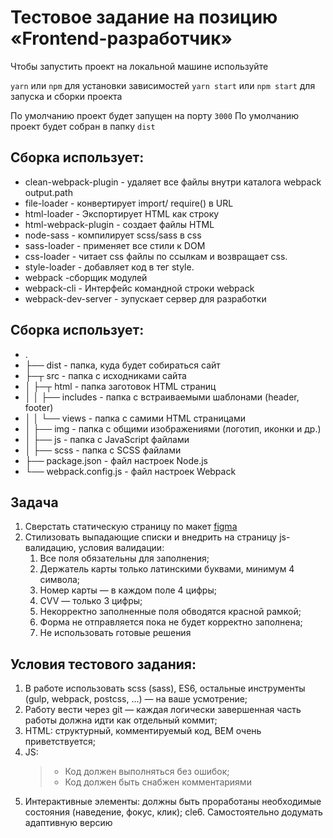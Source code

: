 # Тестовое задание на позицию «Frontend-разработчик»

Чтобы запустить проект на локальной машине используйте

`yarn` или `npm` для установки зависимостей
`yarn start` или `npm start` для запуска и сборки проекта

По умолчанию проект будет запущен на порту `3000`
По умолчанию проект будет собран в папку `dist`

## Сборка использует:

- clean-webpack-plugin -  удаляет все файлы внутри каталога webpack output.path
- file-loader - конвертирует import/ require() в URL
- html-loader - Экспортирует HTML как строку
- html-webpack-plugin - создает файлы HTML
- node-sass - компилирует scss/sass в css
- sass-loader - применяет все стили к DOM
- css-loader - читает css файлы по ссылкам и возвращает css.
- style-loader - добавляет код в тег style.
- webpack -сборщик модулей
- webpack-cli - Интерфейс командной строки webpack
- webpack-dev-server - зупускает сервер для разработки

## Сборка использует:

* .
* ├── dist                 - папка, куда будет собираться сайт
* ├─┬ src                  - папка с исходниками сайта
* │ ├─┬ html               - папка заготовок HTML страниц
* │ │ ├── includes         - папка с встраиваемыми шаблонами (header, footer)
* │ │ └── views            - папка с самими HTML страницами
* │ ├── img                - папка с общими изображениями (логотип, иконки и др.)
* │ ├── js                 - папка с JavaScript файлами
* │ ├── scss               - папка с SСSS файлами
* ├── package.json         - файл настроек Node.js
* └── webpack.config.js    - файл настроек Webpack

## Задача

1. Сверстать статическую страницу по макет [figma](https://www.figma.com/file/1MgWMjGiNiceXMc9GIsOQt/%D0%A2%D0%B5%D1%81%D1%82%D0%BE%D0%B2%D0%BE%D0%B5-%D0%B7%D0%B0%D0%B4%D0%B0%D0%BD%D0%B8%D0%B5-%2F-Frontend-%D1%80%D0%B0%D0%B7%D1%80%D0%B0%D0%B1%D0%BE%D1%82%D1%87%D0%B8%D0%BA-%2F-%D0%A2%D0%B0%D0%BF%D0%B8%D1%80?node-id=0%3A1)
2. Стилизовать выпадающие списки и внедрить на страницу js-валидацию,
   условия валидации:
   1. Все поля обязательны для заполнения;
   2. Держатель карты только латинскими буквами, минимум 4 символа;
   3. Номер карты — в каждом поле 4 цифры;
   4. CVV — только 3 цифры;
   5. Некорректно заполненные поля обводятся красной рамкой;
   6. Форма не отправляется пока не будет корректно заполнена;
   7. Не использовать готовые решения

## Условия тестового задания:

1. В работе использовать scss (sass), ES6, остальные инструменты (gulp,
   webpack, postcss, ...) — на ваше усмотрение;
2. Работу вести через git — каждая логически завершенная часть
   работы должна идти как отдельный коммит;
3. HTML: структурный, комментируемый код, BEM очень
   приветствуется;
4. JS:
   > - Код должен выполняться без ошибок;
   > - Код должен быть снабжен комментариями
5. Интерактивные элементы: должны быть проработаны необходимые
   состояния (наведение, фокус, клик);
cle6. Самостоятельно додумать адаптивную версию
